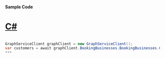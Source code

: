 #### Sample Code
# [C#](#tab/c-sharp)

```C#

GraphServiceClient graphClient = new GraphServiceClient();
var customers = await graphClient.BookingBusinesses.BookingBusinesses.Customers.Customers.Request().GetAsync();
*** 

```